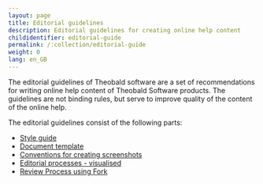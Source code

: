 ```yaml
---
layout: page
title: Editorial guidelines
description: Editorial guidelines for creating online help content
childidentifier: editorial-guide
permalink: /:collection/editorial-guide
weight: 0
lang: en_GB
---
```


The editorial guidelines of Theobald software are a set of recommendations for writing online help content of Theobald Software products. The guidelines are not binding rules, but serve to improve quality of the content of the online help.

The editorial guidelines consist of the following parts:
- [Style guide](https://theobaldsoftware.sharepoint.com/sites/PresalesSupportProdMgmtDoc/Freigegebene%20Dokumente/Style%20Guide_version_1.pdf)
- [Document template](./editorial-guide/about_template)
- [Conventions for creating screenshots](./editorial-guide/screenshot_conventions)
- [Editorial processes - visualised ](https://theobaldsoftware.sharepoint.com/:f:/s/PresalesSupportProdMgmtDoc/EqxZ6qf_qmVMvwsmkZPIHD4BlR6W0kYCFxwQ7iRg7SJ1ZQ?e=Jy4oN5)
- [Review Process using Fork](https://theobaldsoftware.sharepoint.com/:w:/s/PresalesSupportProdMgmtDoc/EXOWJPmxCAtBkiGB7HOToD8BBLxidy_eX42CypMdAPLNLQ?e=PCXuyj)
